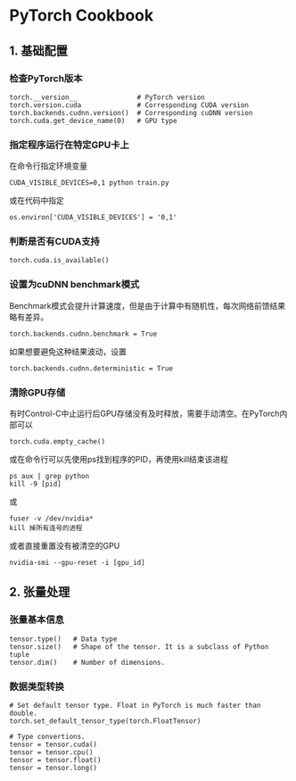 # PyTorch Cookbook

## 1. 基础配置

### 检查PyTorch版本

```
torch.__version__               # PyTorch version
torch.version.cuda              # Corresponding CUDA version
torch.backends.cudnn.version()  # Corresponding cuDNN version
torch.cuda.get_device_name(0)   # GPU type
```

### 指定程序运行在特定GPU卡上

在命令行指定环境变量
```
CUDA_VISIBLE_DEVICES=0,1 python train.py
```

或在代码中指定
```
os.environ['CUDA_VISIBLE_DEVICES'] = '0,1'
```

### 判断是否有CUDA支持

```
torch.cuda.is_available()
```

### 设置为cuDNN benchmark模式

Benchmark模式会提升计算速度，但是由于计算中有随机性，每次网络前馈结果略有差异。
```
torch.backends.cudnn.benchmark = True
```

如果想要避免这种结果波动，设置
```
torch.backends.cudnn.deterministic = True
```

### 清除GPU存储

有时Control-C中止运行后GPU存储没有及时释放，需要手动清空。在PyTorch内部可以
```
torch.cuda.empty_cache()
```

或在命令行可以先使用ps找到程序的PID，再使用kill结束该进程
```
ps aux | grep python
kill -9 [pid]
```
或
```
fuser -v /dev/nvidia*
kill 掉所有连号的进程
```

或者直接重置没有被清空的GPU
```
nvidia-smi --gpu-reset -i [gpu_id]
```

## 2. 张量处理

### 张量基本信息

```
tensor.type()   # Data type
tensor.size()   # Shape of the tensor. It is a subclass of Python tuple
tensor.dim()    # Number of dimensions.
```

### 数据类型转换

```
# Set default tensor type. Float in PyTorch is much faster than double.
torch.set_default_tensor_type(torch.FloatTensor)

# Type convertions.
tensor = tensor.cuda()
tensor = tensor.cpu()
tensor = tensor.float()
tensor = tensor.long()
```
























